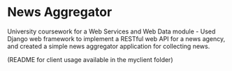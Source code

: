 # News Aggregator

University coursework for a Web Services and Web Data module - Used Django web framework to implement a RESTful web API for a news agency, and created a simple news aggregator application for collecting news.

(README for client usage available in the myclient folder)

